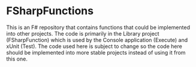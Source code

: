 # FSharpFunctions
This is an F# repository that contains functions that could be implemented into other projects.  The code is primarily in the Library project (FSharpFunction) which is used by the Console application (Execute) and xUnit (Test).  The code used here is subject to change so the code here should be implemented into more stable projects instead of using it from this one.
